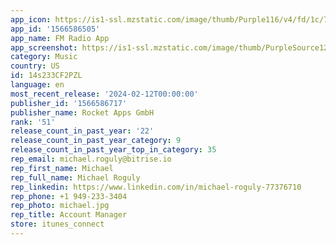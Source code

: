 ```yaml
---
app_icon: https://is1-ssl.mzstatic.com/image/thumb/Purple116/v4/fd/1c/7d/fd1c7d35-b557-7e14-d68b-757f60b3e2a8/AppIcon-0-0-1x_U007emarketing-0-7-0-P3-85-220-0.png/1024x1024bb.png
app_id: '1566586505'
app_name: FM Radio App
app_screenshot: https://is1-ssl.mzstatic.com/image/thumb/PurpleSource122/v4/ff/63/44/ff6344f4-f8c6-f7f7-72c1-3210a4867d58/8453d2db-4a83-46c6-9948-66d28f05ac27_iPhone_6.5_Screen0.png/1242x2688bb.png
category: Music
country: US
id: 14s233CF2PZL
language: en
most_recent_release: '2024-02-12T00:00:00'
publisher_id: '1566586717'
publisher_name: Rocket Apps GmbH
rank: '51'
release_count_in_past_year: '22'
release_count_in_past_year_category: 9
release_count_in_past_year_top_in_category: 35
rep_email: michael.roguly@bitrise.io
rep_first_name: Michael
rep_full_name: Michael Roguly
rep_linkedin: https://www.linkedin.com/in/michael-roguly-77376710
rep_phone: +1 949-233-3404
rep_photo: michael.jpg
rep_title: Account Manager
store: itunes_connect
---
```

